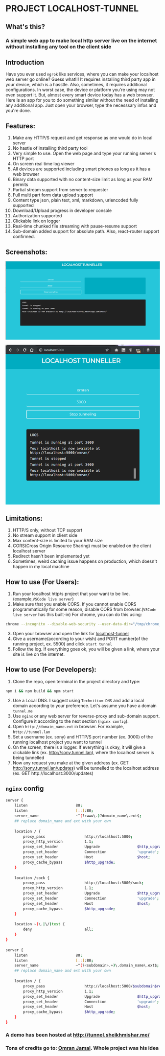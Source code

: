 # PROJECT LOCALHOST-TUNNEL

## What's this?
### A simple web app to make local http server live on the internet without installing any tool on the client side

## Introduction
Have you ever used `ngrok` like services, where you can make your localhost web server go online? Guess what!!! It requires installing third party app in your device, which is a hasstle. Also, sometimes, it requires additional configurations. In worst case, the device or platform you're using may not even support it. But, almost every smart device today has a web browser. Here is an app for you to do something similar without the need of installing any additional app. Just open your browser, type the necesssary infos and you're done.

## Features:
1. Make any HTTP/S request and get response as one would do in local server
2. No hastle of installing third party tool
3. Very simple to use. Open the web page and type your running server's HTTP port
4. On screen real time log viewer
5. All devices are supported including smart phones as long as it has a web browser
6. Binary data supported with no content-size limit as long as your RAM permits
7. Partial stream support from server to requester
8. Full multi part form data upload support
9. Content type json, plain text, xml, markdown, urlencoded fully supported
10. Download/Upload progress in developer console
11. Authorization supported
12. Clickable link on logger
13. Real-time chunked file streaming with pause-resume support
14. Sub-domain added support for absolute path. Also, react-router support confirmed.

## Screenshots:

![SS1](./views/screenshots/omran-desktop-heroku.png?raw=true "Desktop Version Hosted on Heroku")

![SS2](./views/screenshots/screenshot-chrome-local.png?raw=true "Desktop Version MD Hosted on Localhost")

## Limitations:
1. HTTP/S only, without TCP support
2. No stream support in client side
3. Max content-size is limited to your RAM size
4. CORS(Cross Origin Resource Sharing) must be enabled on the client localhost server
5. Redirect hasn't been implemented yet
6. Sometimes, weird caching issue happens on production, which doesn't happen in my local machine

## How to use (For Users):
1. Run your localhost http/s project that your want to be live. (example,`VSCode live server`)
2. Make sure that you enable CORS. If you cannot enable CORS programmatically for some reason, disable CORS from browser.(`VSCode live server` has this built-in) For chrome, you can do this using:
```bash
chrome --incognito --disable-web-security --user-data-dir="/tmp/chrome_dev_temp" --allow-file-access-from-files --disable-site-isolation-trials
```
3. Open your browser and open the link for [localhost-tunnel](http://tunnel.sheikhmishar.me)
4. Give a username(according to your wish) and PORT number(of the running project, ex. 5500) and click `start tunnel`
5. Follow the log. If everything goes ok, you will be given a link, where your site is live on the internet.

## How to use (For Developers):
1. Clone the repo, open terminal in the project directory and type:
```bash
npm i && npm build && npm start
```
2. Use a Local DNS. I suggest using `Technitium DNS` and add a local domain according to your preference. Let's assume you have a domain `tunnel.me`
3. Use `nginx` or any web server for reverse-proxy and sub-domain support. Configure it according to the next section (`nginx config`).
4. Open `http://domain_name.ext` in browser. For example, `http://tunnel.lan`
5. Set a username (ex. sony) and HTTP/S port number (ex. 3000) of the running localhost project you want to tunnel
6. On the screen, there is a logger. If everything is okay, it will give a clickable link (ex. http://sony.tunnel.lan), where the localhost server is being tunnelled
7. Now any request you make at the given address (ex. GET http://sony.tunnel.lan/updates) will be tunnelled to the localhost address (ex. GET http://localhost:3000/updates)

## `nginx` config
```bash
server {
	listen                      80;
	listen                      [::]:80;
	server_name                 ~^(?:www\.)?domain_name\.ext$;
	## replace domain_name and ext with your own

	location / {
		proxy_pass                  http://localhost:5000;
		proxy_http_version          1.1;
		proxy_set_header            Upgrade                 $http_upgrade;
		proxy_set_header            Connection              'upgrade';
		proxy_set_header            Host                    $host;
		proxy_cache_bypass          $http_upgrade;
	}

	location /sock {
		proxy_pass                  http://localhost:5000/sock;
		proxy_http_version          1.1;
		proxy_set_header            Upgrade                 $http_upgrade;
		proxy_set_header            Connection              'upgrade';
		proxy_set_header            Host                    $host;
		proxy_cache_bypass          $http_upgrade;
	}

	location ~(\.|\/)test {
		deny                        all;
	}
}

server {
	listen                      80;
	listen                      [::]:80;
	server_name                 ~^(?<subdomain>.+)\.domain_name\.ext$;
	## replace domain_name and ext with your own

	location / {
		proxy_pass                  http://localhost:5000/$subdomain$request_uri;
		proxy_http_version          1.1;
		proxy_set_header            Upgrade                 $http_upgrade;
		proxy_set_header            Connection              'upgrade';
		proxy_set_header            Host                    $host;
		proxy_cache_bypass          $http_upgrade;
	}
}
```

### A demo has been hosted at http://tunnel.sheikhmishar.me/

### Tons of credits go to: [Omran Jamal](https://github.com/omranjamal). Whole project was his idea